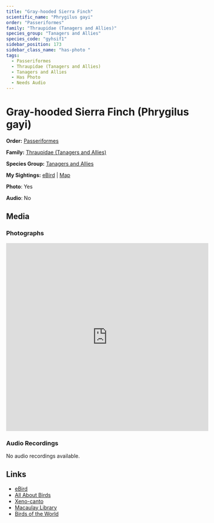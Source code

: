 ```yaml
---
title: "Gray-hooded Sierra Finch"
scientific_name: "Phrygilus gayi"
order: "Passeriformes"
family: "Thraupidae (Tanagers and Allies)"
species_group: "Tanagers and Allies"
species_code: "gyhsif1"
sidebar_position: 173
sidebar_class_name: "has-photo "
tags: 
  - Passeriformes
  - Thraupidae (Tanagers and Allies)
  - Tanagers and Allies
  - Has Photo
  - Needs Audio
---
```


# Gray-hooded Sierra Finch (Phrygilus gayi)

**Order:** [Passeriformes](/tags/passeriformes)

**Family:** [Thraupidae (Tanagers and Allies)](/tags/thraupidae-tanagers-and-allies)

**Species Group:** [Tanagers and Allies](/tags/tanagers-and-allies)

**My Sightings:** [eBird](https://ebird.org/lifelist?r=world&time=life&spp=gyhsif1) | [Map](/map?species_code=gyhsif1)

**Photo**: Yes 

**Audio**: No

## Media
### Photographs
<iframe src="https://macaulaylibrary.org/asset/625246796/embed" width="550" height="510" frameborder="0" allowfullscreen></iframe>

### Audio Recordings
No audio recordings available.

## Links
* [eBird](https://ebird.org/species/gyhsif1) 
* [All About Birds](https://www.allaboutbirds.org/guide/gyhsif1) 
* [Xeno-canto](https://www.xeno-canto.org/species/phrygilus-gayi) 
* [Macaulay Library](https://search.macaulaylibrary.org/catalog?taxonCode=gyhsif1&sort=rating_rank_desc)
* [Birds of the World](https://birdsoftheworld.org/bow/species/gyhsif1)
